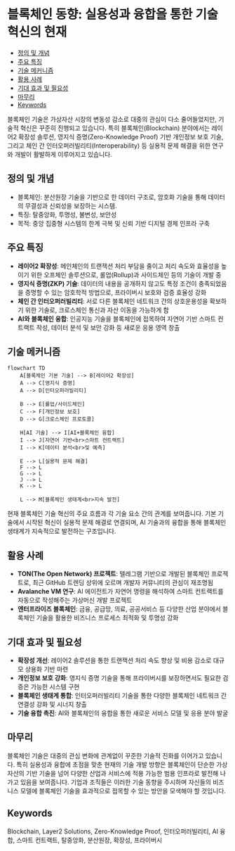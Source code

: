 # 블록체인 동향: 실용성과 융합을 통한 기술 혁신의 현재

<!-- mtoc-start -->

- [정의 및 개념](#정의-및-개념)
- [주요 특징](#주요-특징)
- [기술 메커니즘](#기술-메커니즘)
- [활용 사례](#활용-사례)
- [기대 효과 및 필요성](#기대-효과-및-필요성)
- [마무리](#마무리)
- [Keywords](#keywords)

<!-- mtoc-end -->

블록체인 기술은 가상자산 시장의 변동성 감소로 대중의 관심이 다소 줄어들었지만, 기술적 혁신은 꾸준히 진행되고 있습니다. 특히 블록체인(Blockchain) 분야에서는 레이어2 확장성 솔루션, 영지식 증명(Zero-Knowledge Proof) 기반 개인정보 보호 기술, 그리고 체인 간 인터오퍼러빌리티(Interoperability) 등 실용적 문제 해결을 위한 연구와 개발이 활발하게 이루어지고 있습니다.

## 정의 및 개념

- 블록체인: 분산원장 기술을 기반으로 한 데이터 구조로, 암호화 기술을 통해 데이터의 무결성과 신뢰성을 보장하는 시스템.
- 특징: 탈중앙화, 투명성, 불변성, 보안성
- 목적: 중앙 집중형 시스템의 한계 극복 및 신뢰 기반 디지털 경제 인프라 구축

## 주요 특징

- **레이어2 확장성**: 메인체인의 트랜잭션 처리 부담을 줄이고 처리 속도와 효율성을 높이기 위한 오프체인 솔루션으로, 롤업(Rollup)과 사이드체인 등의 기술이 개발 중
- **영지식 증명(ZKP) 기술**: 데이터의 내용을 공개하지 않고도 특정 조건이 충족되었음을 증명할 수 있는 암호학적 방법으로, 프라이버시 보호와 검증 효율성 강화
- **체인 간 인터오퍼러빌리티**: 서로 다른 블록체인 네트워크 간의 상호운용성을 확보하기 위한 기술로, 크로스체인 통신과 자산 이동을 가능하게 함
- **AI와 블록체인 융합**: 인공지능 기술을 블록체인에 접목하여 자연어 기반 스마트 컨트랙트 작성, 데이터 분석 및 보안 강화 등 새로운 응용 영역 창출

## 기술 메커니즘

```mermaid
flowchart TD
    A[블록체인 기본 기술] --> B[레이어2 확장성]
    A --> C[영지식 증명]
    A --> D[인터오퍼러빌리티]

    B --> E[롤업/사이드체인]
    C --> F[개인정보 보호]
    D --> G[크로스체인 프로토콜]

    H[AI 기술] --> I[AI+블록체인 융합]
    I --> J[자연어 기반<br>스마트 컨트랙트]
    I --> K[데이터 분석<br>및 예측]

    E --> L[실용적 문제 해결]
    F --> L
    G --> L
    J --> L
    K --> L

    L --> M[블록체인 생태계<br>지속 발전]
```

현재 블록체인 기술 혁신의 주요 흐름과 각 기술 요소 간의 관계를 보여줍니다. 기본 기술에서 시작된 혁신이 실용적 문제 해결로 연결되며, AI 기술과의 융합을 통해 블록체인 생태계가 지속적으로 발전하는 구조입니다.

## 활용 사례

- **TON(The Open Network) 프로젝트**: 텔레그램 기반으로 개발된 블록체인 프로젝트로, 최근 GitHub 트렌딩 상위에 오르며 개발자 커뮤니티의 관심이 재조명됨
- **Avalanche VM 연구**: AI 에이전트가 자연어 명령을 해석하여 스마트 컨트랙트를 자동으로 작성해주는 가상머신 개발 프로젝트
- **엔터프라이즈 블록체인**: 금융, 공급망, 의료, 공공서비스 등 다양한 산업 분야에서 블록체인 기술을 활용한 비즈니스 프로세스 최적화 및 투명성 강화

## 기대 효과 및 필요성

- **확장성 개선**: 레이어2 솔루션을 통한 트랜잭션 처리 속도 향상 및 비용 감소로 대규모 상용화 기반 마련
- **개인정보 보호 강화**: 영지식 증명 기술을 통해 프라이버시를 보장하면서도 필요한 검증은 가능한 시스템 구현
- **블록체인 생태계 통합**: 인터오퍼러빌리티 기술을 통한 다양한 블록체인 네트워크 간 연결성 강화 및 시너지 창출
- **기술 융합 촉진**: AI와 블록체인의 융합을 통한 새로운 서비스 모델 및 응용 분야 발굴

## 마무리

블록체인 기술은 대중의 관심 변화에 관계없이 꾸준한 기술적 진화를 이어가고 있습니다. 특히 실용성과 융합에 초점을 맞춘 현재의 기술 개발 방향은 블록체인이 단순한 가상자산의 기반 기술을 넘어 다양한 산업과 서비스에 적용 가능한 범용 인프라로 발전해 나가고 있음을 보여줍니다. 기업과 조직들은 이러한 기술 동향을 주시하며 자신들의 비즈니스 모델에 블록체인 기술을 효과적으로 접목할 수 있는 방안을 모색해야 할 것입니다.

## Keywords

Blockchain, Layer2 Solutions, Zero-Knowledge Proof, 인터오퍼러빌리티, AI 융합, 스마트 컨트랙트, 탈중앙화, 분산원장, 확장성, 프라이버시
